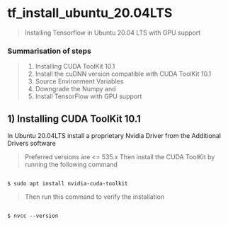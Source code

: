 # tf_install_ubuntu_20.04LTS
> Installing Tensorflow in Ubuntu 20.04 LTS with GPU support
### Summarisation of steps
> 1) Installing CUDA ToolKit 10.1
> 2) Install the cuDNN version compatible with CUDA ToolKit 10.1
> 3) Source Environment Variables
> 4) Downgrade the Numpy and
> 5) Install TensorFlow with GPU support
## 1) Installing CUDA ToolKit 10.1
In Ubuntu 20.04LTS install a proprietary Nvidia Driver from the Additional Drivers software
> Preferred versions are <= 535.x
> Then install the CUDA ToolKit by running the following command

<pre lang = "bash"><code>
$ sudo apt install nvidia-cuda-toolkit
</code></pre>

> Then run this command to verify the installation

<pre lang = "bash"><code>
$ nvcc --version
</code></pre>
